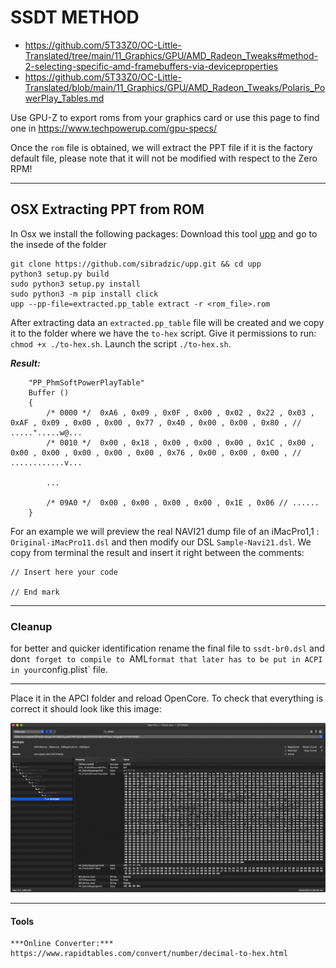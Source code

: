 # SSDT METHOD

* https://github.com/5T33Z0/OC-Little-Translated/tree/main/11_Graphics/GPU/AMD_Radeon_Tweaks#method-2-selecting-specific-amd-framebuffers-via-deviceproperties
* https://github.com/5T33Z0/OC-Little-Translated/blob/main/11_Graphics/GPU/AMD_Radeon_Tweaks/Polaris_PowerPlay_Tables.md


Use GPU-Z to export roms from your graphics card or use this page to find one in https://www.techpowerup.com/gpu-specs/

Once the `rom` file is obtained, we will extract the PPT file if it is the factory default file, please note that it will not be modified with respect to the Zero RPM!

----

## OSX Extracting PPT from ROM
In Osx we install the following packages:
Download this tool  [upp](https://github.com/sibradzic/upp) and go to the insede of the folder

```shell
git clone https://github.com/sibradzic/upp.git && cd upp
python3 setup.py build
sudo python3 setup.py install
sudo python3 -m pip install click
upp --pp-file=extracted.pp_table extract -r <rom_file>.rom
```


After extracting data an `extracted.pp_table` file will be created and we copy it to the folder where we have the `to-hex` script.
Give it permissions to run: `chmod +x ./to-hex.sh`.
Launch the script `./to-hex.sh`.

***Result:***
```text
	"PP_PhmSoftPowerPlayTable"
	Buffer ()
	{
		/* 0000 */  0xA6 , 0x09 , 0x0F , 0x00 , 0x02 , 0x22 , 0x03 , 0xAF , 0x09 , 0x00 , 0x00 , 0x77 , 0x40 , 0x00 , 0x00 , 0x80 , // .....".....w@...
		/* 0010 */  0x00 , 0x18 , 0x00 , 0x00 , 0x00 , 0x1C , 0x00 , 0x00 , 0x00 , 0x00 , 0x00 , 0x00 , 0x76 , 0x00 , 0x00 , 0x00 , // ............v...

		...

		/* 09A0 */  0x00 , 0x00 , 0x00 , 0x00 , 0x1E , 0x06 // ......
	}
```

For an example we will preview the real NAVI21 dump file of an iMacPro1,1 : `Original-iMacPro11.dsl` and then modify our DSL `Sample-Navi21.dsl`. 
We copy from terminal the result and insert it right between the comments:

```
// Insert here your code

// End mark
```

---

### Cleanup

for better and quicker identification rename the final file to `ssdt-br0.dsl` and don`t forget to compile to `AML` format that later has to be put in ACPI in your `config.plist` file.

---

Place it in the APCI folder and reload OpenCore. To check that everything is correct it should look like this image:

![ioreg](./iorex_pp_ppt.png)

---

#### Tools
	***Online Converter:*** https://www.rapidtables.com/convert/number/decimal-to-hex.html
